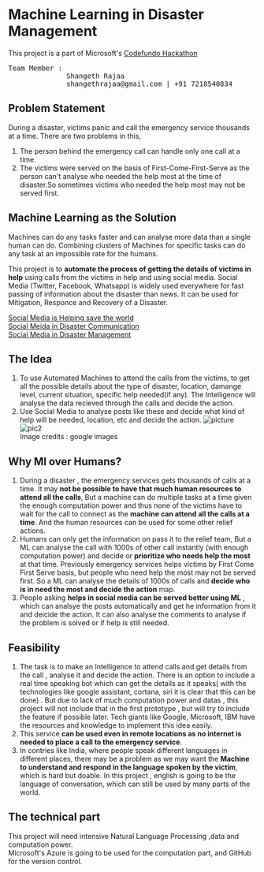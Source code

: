 # Machine Learning in Disaster Management
This project is a part of Microsoft's [Codefundo Hackathon](https://codefundo.io/index.html)<br>
<pre>
Team Member :
              Shangeth Rajaa
              shangethrajaa@gmail.com | +91 7218540834
</pre>

## Problem Statement
During a disaster, victims panic and call the emergency service thousands at a time. There are two problems in this, 
1. The person behind the emergency call can handle only one call at a time.
2. The victims were served on the basis of First-Come-First-Serve as the person can't analyse who needed the help most at the time of disaster.So sometimes victims who needed the help most may not be served first.


## Machine Learning as the Solution
Machines can do any tasks faster and can analyse more data than a single human can do. Combining clusters of Machines for specific tasks can do any task at an impossible rate for the humans.

This project is to **automate the process of getting the details of victims in help** using calls from the victims in help and using social media. 
Social Media (Twitter, Facebook, Whatsapp) is widely used everywhere for fast passing of information about the disaster than news. It can be used for Mitigation, Responce and Recovery of a Disaster.

[Social Media is Helping save the world](https://www.techradar.com/news/internet/dealing-with-disaster-how-social-media-is-helping-save-the-world-1203809)
<br>
[Social Meida in Disaster Communication](https://www.fema.gov/pdf/about/regions/regionviii/risc_0711.pdf)
<br>
[Social Media in Disaster Management](https://aisel.aisnet.org/cgi/viewcontent.cgi?article=1267&context=icis2011)


## The Idea
1. To use Automated Machines to attend the calls from the victims, to get all the possible details about the type of disaster, location, damange level, current situation, specific help needed(if any). The Intelligence will analyse the data recieved through the calls and decide the action.
2. Use Social Media to analyse posts like these and decide what kind of help will be needed, location, etc and decide the action.
![picture](https://cdn-images-1.medium.com/max/800/1*tdlHy-40-F8I7OqbxB9xKg.png)
![pic2](https://cdn-images-1.medium.com/max/800/1*3l2w34KZqHpP5T9RU5ryOA.png)
<br>Image credits : google images

## Why Ml over Humans?
1. During a disaster , the emergency services gets thousands of calls at a time. It may **not be possible to have that much human resources to attend all the calls**, But a machine can do multiple tasks at a time given the enough computation power and thus none of the victims have to wait for the call to connect as the **machine can attend all the calls at a time**. And the human resources can be used for some other relief actions.
2. Humans can only get the information on pass it to the relief team, But a ML can analyse the call with 1000s of other call instantly (with enough computation power) and decide or **prioritize who needs help the most** at that time. Previously emergency services helps victims by First Come First Serve basis, but people who need help the most may not be served first. So a ML can analyse the details of 1000s of calls and **decide who is in need the most and decide the action** map.
3. People asking **helps in social media can be served better using ML** , which can analsye the posts automatically and get he information from it and deicide the action. It can also analyse the comments to analyse if the problem is solved or if help is still needed. 

## Feasibility
1. The task is to make an Intelligence to attend calls and get details from the call , analyse it and decide the action. There is an option to include a real time speaking bot which can get the details as it speaks( with the technologies like google assistant, cortana, siri it is clear that this can be done) . But due to lack of much computation power and datas , this project will not include that in the first prototype , but will try to include the feature if possible later. Tech giants like Google, Microsoft, IBM have the resources and knowledge to implement this idea easily.
2. This service **can be used even in remote locations as no internet is needed to place a call to the emergency service**.
3. In contries like India, where people speak different languages in different places, there may be a problem as we may want the **Machine to understand and respond in the language spoken by the victim**, which is hard but doable. In this project , english is going to be the language of conversation, which can still be used by many parts of the world.


## The technical part
This project will need intensive Natural Language Processing ,data and computation power.<br>
Microsoft's Azure is going to be used for the computation part, and GitHub for the version control.
